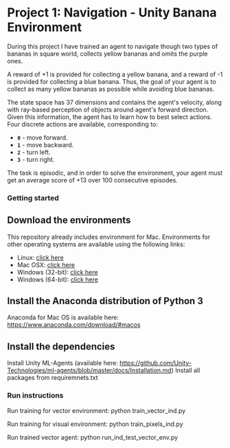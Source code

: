 # Project 1: Navigation - Unity Banana Environment

[image1]: https://user-images.githubusercontent.com/10624937/42135619-d90f2f28-7d12-11e8-8823-82b970a54d7e.gif "Trained Agent"

During this project I have trained an agent to navigate though two types of bananas in square world, collects yellow bananas and omits the purple ones.  

A reward of +1 is provided for collecting a yellow banana, and a reward of -1 is provided for collecting a blue banana.  Thus, the goal of your agent is to collect as many yellow bananas as possible while avoiding blue bananas.  

The state space has 37 dimensions and contains the agent's velocity, along with ray-based perception of objects around agent's forward direction.  Given this information, the agent has to learn how to best select actions.  Four discrete actions are available, corresponding to:
- **`0`** - move forward.
- **`1`** - move backward.
- **`2`** - turn left.
- **`3`** - turn right.

The task is episodic, and in order to solve the environment, your agent must get an average score of +13 over 100 consecutive episodes.

### Getting started

## Download the environments
This repository already includes environment  for Mac. Environments for other operating systems are available using the following links: 
  - Linux: [click here](https://s3-us-west-1.amazonaws.com/udacity-drlnd/P1/Banana/Banana_Linux.zip)
  - Mac OSX: [click here](https://s3-us-west-1.amazonaws.com/udacity-drlnd/P1/Banana/Banana.app.zip)
  - Windows (32-bit): [click here](https://s3-us-west-1.amazonaws.com/udacity-drlnd/P1/Banana/Banana_Windows_x86.zip)
  - Windows (64-bit): [click here](https://s3-us-west-1.amazonaws.com/udacity-drlnd/P1/Banana/Banana_Windows_x86_64.zip)
  
  
## Install the Anaconda distribution of Python 3
Anaconda for Mac OS is available here: https://www.anaconda.com/download/#macos

## Install the dependencies

Install Unity ML-Agents (available here: https://github.com/Unity-Technologies/ml-agents/blob/master/docs/Installation.md)
Install all packages from requiremnets.txt
  
### Run instructions

Run training for vector environment: 
    python train_vector_ind.py

Run training for visual environment: 
    python train_pixels_ind.py
    
Run trained vector agent: 
     python run_ind_test_vector_env.py